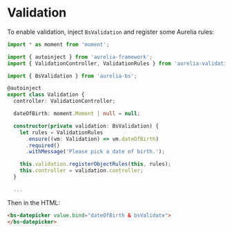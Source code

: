 # Validation

To enable validation, inject `BsValidation` and register some Aurelia rules:

```typescript
import * as moment from 'moment';

import { autoinject } from 'aurelia-framework';
import { ValidationController, ValidationRules } from 'aurelia-validation';

import { BsValidation } from 'aurelia-bs';

@autoinject
export class Validation {
  controller: ValidationController;

  dateOfBirth: moment.Moment | null = null;

  constructor(private validation: BsValidation) {
    let rules = ValidationRules
      .ensure((vm: Validation) => vm.dateOfBirth)
      .required()
      .withMessage('Please pick a date of birth.');

    this.validation.registerObjectRules(this, rules);
    this.controller = validation.controller;
  }

  ...
```

Then in the HTML:

```html
<bs-datepicker value.bind="dateOfBirth & bsValidate">
</bs-datepicker>
```